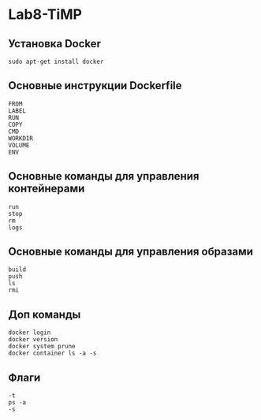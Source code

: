 # Lab8-TiMP

## Установка Docker

```
sudo apt-get install docker
```

## Основные инструкции Dockerfile

```
FROM
LABEL
RUN
COPY
CMD
WORKDIR
VOLUME
ENV
```

## Основные команды для управления контейнерами

```
run
stop
rm
logs
```

## Основные команды для управления образами

```
build
push
ls
rmi
```

## Доп команды

```
docker login
docker version
docker system prune
docker container ls -a -s
```

## Флаги

```
-t
ps -a 
-s
```













